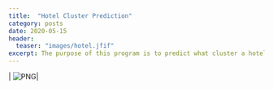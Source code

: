 ```yaml
---
title:  "Hotel Cluster Prediction"
category: posts
date: 2020-05-15
header:
  teaser: "images/hotel.jfif"
excerpt: The purpose of this program is to predict what cluster a hotel belongs in using a random forest model.
---
```


| ![PNG](/images/hotel.jfif)| 

<br>



